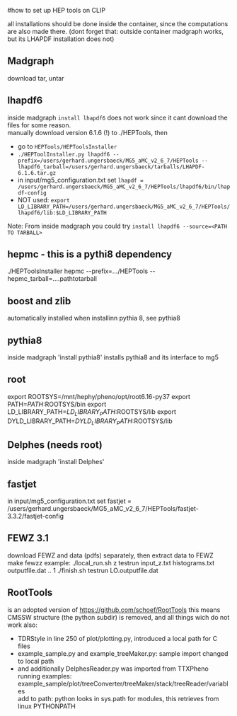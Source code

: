 #how to set up HEP tools on CLIP

all installations should be done inside the container,
since the computations are also made there.
(dont forget that: outside container madgraph works, but its LHAPDF installation does not)

## Madgraph
download tar, untar

## lhapdf6
inside madgraph `install lhapdf6` does not work since it cant download the files for some reason.  
manually download version 6.1.6 (!) to ./HEPTools, then  
+ go to `HEPTools/HEPToolsInstaller`
+ `./HEPToolInstaller.py lhapdf6 --prefix=/users/gerhard.ungersbaeck/MG5_aMC_v2_6_7/HEPTools --lhapdf6_tarball=/users/gerhard.ungersbaeck/tarballs/LHAPDF-6.1.6.tar.gz`
+ in input/mg5_configuration.txt set
`lhapdf = /users/gerhard.ungersbaeck/MG5_aMC_v2_6_7/HEPTools/lhapdf6/bin/lhapdf-config`
+ NOT used: 
`export LD_LIBRARY_PATH=/users/gerhard.ungersbaeck/MG5_aMC_v2_6_7/HEPTools/lhapdf6/lib:$LD_LIBRARY_PATH`

Note: From inside madgraph you could try `install lhapdf6 --source=<PATH TO TARBALL>`

## hepmc - this is a pythi8 dependency
./HEPToolsInstaller hepmc --prefix=.../HEPTools --hepmc_tarball=....pathtotarball

## boost and zlib
automatically installed when installinn pythia 8, see pythia8

## pythia8
inside madgraph 'install pythia8'
installs pythia8 and its interface to mg5

## root
export ROOTSYS=/mnt/hephy/pheno/opt/root6.16-py37
export PATH=$PATH:$ROOTSYS/bin
export LD_LIBRARY_PATH=$LD_LIBRARY_PATH:$ROOTSYS/lib
export DYLD_LIBRARY_PATH=$DYLD_LIBRARY_PATH:$ROOTSYS/lib

## Delphes (needs root)
inside madgraph 'install Delphes'

## fastjet
in input/mg5_configuration.txt set
fastjet = /users/gerhard.ungersbaeck/MG5_aMC_v2_6_7/HEPTools/fastjet-3.3.2/fastjet-config

## FEWZ 3.1
download FEWZ and data (pdfs) separately, then extract data to FEWZ
make fewzz
example:
./local_run.sh z testrun input_z.txt histograms.txt outputfile.dat .. 1
./finish.sh testrun LO.outputfile.dat

## RootTools
is an adopted version of https://github.com/schoef/RootTools
this means CMSSW structure (the python subdir) is removed, and all things wich do not work also:
- TDRStyle in line 250 of plot/plotting.py, introduced a local path for C files
- example_sample.py and example_treeMaker.py: sample import changed to local path
- and additionally DelphesReader.py was imported from TTXPheno
running examples: example_sample/plot/treeConverter/treeMaker/stack/treeReader/variables  
add to path:
python looks in sys.path for modules, this retrieves from linux PYTHONPATH

